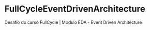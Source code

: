 # FullCycleEventDrivenArchitecture
Desafio do curso FullCycle | Modulo EDA - Event Driven Architecture
